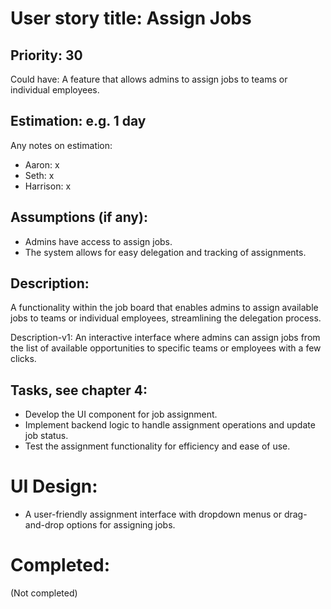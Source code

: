 # User story title: Assign Jobs

## Priority: 30
Could have:
A feature that allows admins to assign jobs to teams or individual employees.

## Estimation: e.g. 1 day
Any notes on estimation:
* Aaron: x
* Seth: x
* Harrison: x

## Assumptions (if any):
- Admins have access to assign jobs.
- The system allows for easy delegation and tracking of assignments.

## Description:
A functionality within the job board that enables admins to assign available jobs to teams or individual employees, streamlining the delegation process.

Description-v1:
An interactive interface where admins can assign jobs from the list of available opportunities to specific teams or employees with a few clicks.

## Tasks, see chapter 4:
- Develop the UI component for job assignment.
- Implement backend logic to handle assignment operations and update job status.
- Test the assignment functionality for efficiency and ease of use.

# UI Design:
- A user-friendly assignment interface with dropdown menus or drag-and-drop options for assigning jobs.

# Completed:
(Not completed)
